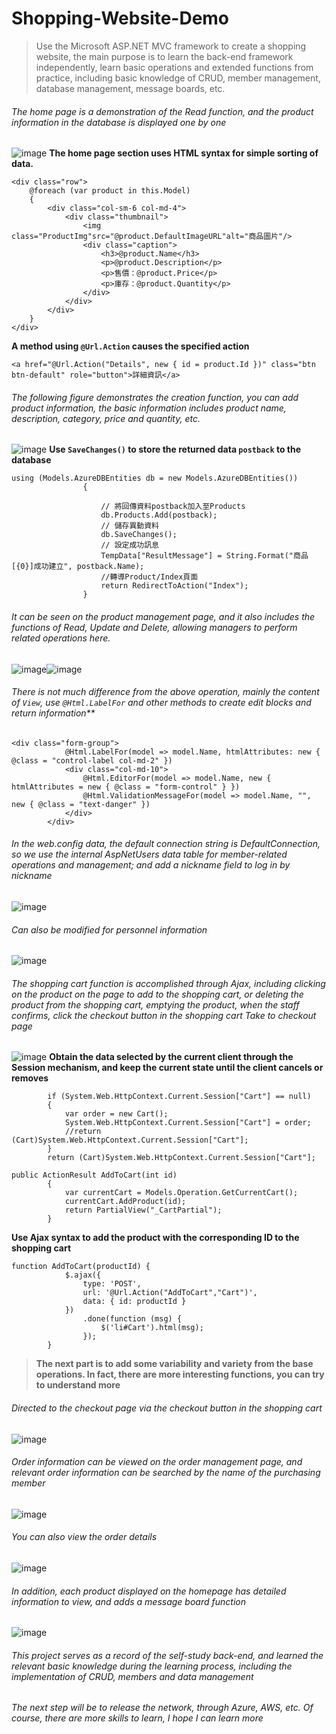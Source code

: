 # Shopping-Website-Demo
> Use the Microsoft ASP.NET MVC framework to create a shopping website, the main purpose is to learn the back-end framework independently, learn basic operations and extended functions from practice, including basic knowledge of CRUD, member management, database management, message boards, etc.

###### The home page is a demonstration of the Read function, and the product information in the database is displayed one by one
![image](https://user-images.githubusercontent.com/101872264/161693598-6fa3f464-aeef-4cc2-a5fa-dab8574c0f93.png)
**The home page section uses HTML syntax for simple sorting of data.**
```
<div class="row">
    @foreach (var product in this.Model)
    {
        <div class="col-sm-6 col-md-4">
            <div class="thumbnail">
                <img class="ProductImg"src="@product.DefaultImageURL"alt="商品圖片"/>
                <div class="caption">
                    <h3>@product.Name</h3>
                    <p>@product.Description</p>
                    <p>售價：@product.Price</p>
                    <p>庫存：@product.Quantity</p>
                </div>
            </div>
        </div>
    }
</div>
```
**A method using `@Url.Action` causes the specified action**
```
<a href="@Url.Action("Details", new { id = product.Id })" class="btn btn-default" role="button">詳細資訊</a>
```

###### The following figure demonstrates the creation function, you can add product information, the basic information includes product name, description, category, price and quantity, etc.
![image](https://user-images.githubusercontent.com/101872264/161694521-9cd6f1f7-f28d-4121-8d61-02c58a03e4f2.png)
**Use `SaveChanges()` to store the returned data `postback` to the database**
```
using (Models.AzureDBEntities db = new Models.AzureDBEntities())
                {

                    // 將回傳資料postback加入至Products
                    db.Products.Add(postback);
                    // 儲存異動資料
                    db.SaveChanges();
                    // 設定成功訊息
                    TempData["ResultMessage"] = String.Format("商品[{0}]成功建立", postback.Name);
                    //轉導Product/Index頁面
                    return RedirectToAction("Index");
                }
```
###### It can be seen on the product management page, and it also includes the functions of Read, Update and Delete, allowing managers to perform related operations here.
![image](https://user-images.githubusercontent.com/101872264/161695343-34831cd4-523d-43cf-80ce-c5f52894edf7.png)![image](https://user-images.githubusercontent.com/101872264/161696917-92b1fdad-a3e3-4e98-bda6-28a0b5e6c776.png)
###### There is not much difference from the above operation, mainly the content of `View`, use `@Html.LabelFor` and other methods to create edit blocks and return information**
```
<div class="form-group">
            @Html.LabelFor(model => model.Name, htmlAttributes: new { @class = "control-label col-md-2" })
            <div class="col-md-10">
                @Html.EditorFor(model => model.Name, new { htmlAttributes = new { @class = "form-control" } })
                @Html.ValidationMessageFor(model => model.Name, "", new { @class = "text-danger" })
            </div>
        </div>
```

###### In the web.config data, the default connection string is DefaultConnection, so we use the internal AspNetUsers data table for member-related operations and management; and add a nickname field to log in by nickname
![image](https://user-images.githubusercontent.com/101872264/161697025-29e7c030-b54f-4bf9-bca8-304c3e718d77.png)
###### Can also be modified for personnel information
![image](https://user-images.githubusercontent.com/101872264/161699264-7cb7dc90-81f5-4cd5-adbb-9fa4ea4a3d45.png)

###### The shopping cart function is accomplished through Ajax, including clicking on the product on the page to add to the shopping cart, or deleting the product from the shopping cart, emptying the product, when the staff confirms, click the checkout button in the shopping cart Take to checkout page
![image](https://user-images.githubusercontent.com/101872264/161699514-d4d934f2-f299-4ed4-bca6-c06d99a70653.png)
**Obtain the data selected by the current client through the Session mechanism, and keep the current state until the client cancels or removes**
```
        if (System.Web.HttpContext.Current.Session["Cart"] == null) 
        {
            var order = new Cart();
            System.Web.HttpContext.Current.Session["Cart"] = order;
            //return (Cart)System.Web.HttpContext.Current.Session["Cart"];
        }
        return (Cart)System.Web.HttpContext.Current.Session["Cart"];
```
```
public ActionResult AddToCart(int id)
        {
            var currentCart = Models.Operation.GetCurrentCart();
            currentCart.AddProduct(id);
            return PartialView("_CartPartial");
        }
```
**Use Ajax syntax to add the product with the corresponding ID to the shopping cart**
```
function AddToCart(productId) {
            $.ajax({
                type: 'POST',
                url: '@Url.Action("AddToCart","Cart")',
                data: { id: productId }
            })
                .done(function (msg) {
                    $('li#Cart').html(msg);
                });
        }
```
>**The next part is to add some variability and variety from the base operations. In fact, there are more interesting functions, you can try to understand more**
###### Directed to the checkout page via the checkout button in the shopping cart
![image](https://user-images.githubusercontent.com/101872264/161701074-ee8630a6-1d29-47ff-8df0-99a4bd3b7003.png)
###### Order information can be viewed on the order management page, and relevant order information can be searched by the name of the purchasing member
![image](https://user-images.githubusercontent.com/101872264/161701135-ac9447fe-ed98-4baa-9649-63fb8f2814df.png)
###### You can also view the order details
![image](https://user-images.githubusercontent.com/101872264/161701201-d5e1042a-9576-418d-ad26-d81133571b43.png)
###### In addition, each product displayed on the homepage has detailed information to view, and adds a message board function
![image](https://user-images.githubusercontent.com/101872264/161702478-4f7c22cc-b1f5-449a-936f-42228ecc15be.png)

###### This project serves as a record of the self-study back-end, and learned the relevant basic knowledge during the learning process, including the implementation of CRUD, members and data management
###### The next step will be to release the network, through Azure, AWS, etc. Of course, there are more skills to learn, I hope I can learn more
